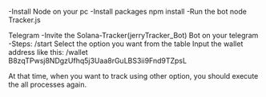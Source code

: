 -Install Node on your pc
-Install packages
npm install
-Run the bot
node Tracker.js

Telegram
-Invite the Solana-Tracker(jerryTracker_Bot) Bot on your telegram
-Steps:
/start
Select the option you want from the table
Input the wallet address like this: /wallet B8zqTPwsj8NDgzUfhq5j3Uaa8rGuLBS3ii9Fnd9TZpsL

At that time, when you want to track using other option, you should execute the all processes again.
